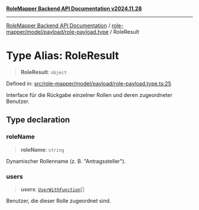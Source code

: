 [**RoleMapper Backend API Documentation v2024.11.28**](../../../../../README.md)

***

[RoleMapper Backend API Documentation](../../../../../modules.md) / [role-mapper/model/payload/role-payload.type](../README.md) / RoleResult

# Type Alias: RoleResult

> **RoleResult**: `object`

Defined in: [src/role-mapper/model/payload/role-payload.type.ts:25](https://github.com/FlowCraft-AG/RoleMapper/blob/de0e51be3f89e6fa69f76597242a3d3e3b4ee01f/backend/src/role-mapper/model/payload/role-payload.type.ts#L25)

Interface für die Rückgabe einzelner Rollen und deren zugeordneter Benutzer.

## Type declaration

### roleName

> **roleName**: `string`

Dynamischer Rollenname (z. B. "Antragssteller").

### users

> **users**: [`UserWithFunction`](UserWithFunction.md)[]

Benutzer, die dieser Rolle zugeordnet sind.

